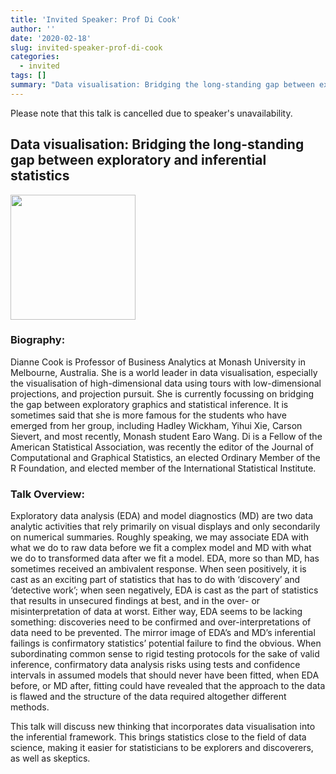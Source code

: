 ```yaml
---
title: 'Invited Speaker: Prof Di Cook'
author: ''
date: '2020-02-18'
slug: invited-speaker-prof-di-cook
categories:
  - invited
tags: []
summary: "Data visualisation: Bridging the long-standing gap between exploratory and inferential statistics"
---
```


Please note that this talk is cancelled due to speaker's unavailability.


## Data visualisation: Bridging the long-standing gap between exploratory and inferential statistics

<img src="/img/speakers/dicook-2019.png" width="200px"/>


### Biography:

Dianne Cook is Professor of Business Analytics at Monash University in
Melbourne, Australia.  She is a world leader in data visualisation,
especially the visualisation of high-dimensional data using tours with
low-dimensional projections, and projection pursuit.  She is currently
focussing on bridging the gap between exploratory graphics and
statistical inference. It is sometimes said that she is more famous
for the students who have emerged from her group, including  Hadley
Wickham, Yihui Xie, Carson Sievert, and most recently, Monash student
Earo Wang. Di is a Fellow of the American Statistical Association, was
recently the editor of the Journal of Computational and Graphical
Statistics, an elected Ordinary Member of the R Foundation, and
elected member of the International Statistical Institute.

### Talk Overview:

Exploratory data analysis (EDA) and model diagnostics (MD) are two data analytic activities that rely primarily on visual displays and only secondarily on numerical summaries. Roughly speaking, we may associate EDA with what we do to raw data before we fit a complex model and MD with what we do to transformed data after we fit a model. EDA, more so than MD, has sometimes received an ambivalent response. When seen positively, it is cast as an exciting part of statistics that has to do with ‘discovery’ and ‘detective work’; when seen negatively, EDA is cast as the part of statistics that results in unsecured findings at best, and in the over- or misinterpretation of data at worst. Either way, EDA seems to be lacking something: discoveries need to be confirmed and over-interpretations of data need to be prevented.  The mirror image of EDA’s and MD’s inferential failings is confirmatory statistics’ potential failure to find the obvious. When subordinating common sense to rigid testing protocols for the sake of valid inference, confirmatory data analysis risks using tests and confidence intervals in assumed models that should never have been fitted, when EDA before, or MD after, fitting could have revealed that the approach to the data is flawed and the structure of the data required altogether different methods.

This talk will discuss new thinking that incorporates data visualisation into the inferential framework. This brings statistics close to the field of data science, making it easier for statisticians to be explorers and discoverers, as well as skeptics.